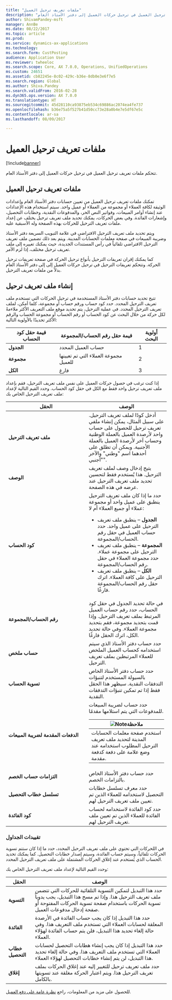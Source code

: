 ```yaml
---
title: "ملفات تعريف ترحيل العميل"
description: "تتحكم ملفات تعريف ترحيل العميل‬ في ترحيل حركات العميل إلى دفتر الأستاذ العام."
author: ShivamPandey-msft
manager: AnnBe
ms.date: 08/22/2017
ms.topic: article
ms.prod: 
ms.service: dynamics-ax-applications
ms.technology: 
ms.search.form: CustPosting
audience: Application User
ms.reviewer: twheeloc
ms.search.scope: Core, AX 7.0.0, Operations, UnifiedOperations
ms.custom: 24651
ms.assetid: cb82245e-8c02-429c-b36e-8db0e3e6f7e5
ms.search.region: Global
ms.author: Shiva.Pandey
ms.search.validFrom: 2016-02-28
ms.dyn365.ops.version: AX 7.0.0
ms.translationtype: HT
ms.sourcegitcommit: 45d28110ca93875eb534c69886ac2074ea4fe737
ms.openlocfilehash: b36e75a5f527b41d50cc73e28a0b4e7e5df67e5c
ms.contentlocale: ar-sa
ms.lasthandoff: 08/09/2017

---
```


# <a name="customer-posting-profiles"></a>ملفات تعريف ترحيل العميل

[!include[banner](../includes/banner.md)]


تتحكم ملفات تعريف ترحيل العميل‬ في ترحيل حركات العميل إلى دفتر الأستاذ العام.

<a name="customer-posting-profiles"></a>ملفات تعريف ترحيل العميل
-------------------------

تمكنك ملفات تعريف ترحيل العميل من تعيين حسابات دفتر الأستاذ العام وإعدادات الوثيقة لكافة العملاء أو مجموعة من العملاء أو عميل واحد. سيتم استخدام هذه الإعدادات عند إنشاء أوامر المبيعات، وفواتير النص الحر، والمدفوعات النقدية، وخطابات التحصيل، وإشعارات الفائدة. وفي بعض الحركات، يمكنك تحديد ملف تعريف ترحيل يختلف عن إعداد ملفات تعريف الترحيل للحركات بهذه الصفحة وله الأسبقية عليه. 

ويتم تحديد ملف تعريف الترحيل الافتراضي في علامة التبويب السريعة دفتر الأستاذ وضريبة المبيعات في صفحة معلمات الحسابات المدينة. ويتم بعد ذلك تضمين ملف تعريف الترحيل الافتراضي تلقائياً في رأس المستندات الجديدة، حيث يمكنك تغييره إلى ملف تعريف ترحيل مختلف، إذا لزم الأمر.

كما يمكنك إقران تعريفات الترحيل بأنواع ترحيل الحركة في صفحة تعريفات ترحيل الحركة. وتتحكم تعريفات الترحيل في ترحيل حركات العميل إلى إلى دفتر الأستاذ العام بدلاً من ملفات تعريف الترحيل.

## <a name="creating-a-posting-profile"></a>إنشاء ملف تعريف ترحيل
تتيح تحديد حسابات دفتر الأستاذ المستخدمة في ترحيل الحركات التي تستخدم ملف تعريف الترحيل المحدد. حدد كود حساب ورقم حساب أو مجموعة، كلما أمكن، لملف تعريف الترحيل المحدد. في عملية الترحيل، يتم تحديد موقع ملف التعريف الأكثر ملاءمةً لكل حركة من خلال البحث عن كود الحساب أو رقم الحساب أو مجموعة الحساب والرقم الأكثر تحديدًا بالأولوية التالية:

| قيمة حقل **كود الحساب** | قيمة حقل **رقم الحساب/المجموعة**            | أولوية البحث |
|------------------------------|-------------------------------------------------|-----------------|
| **الجدول**                    | حساب العميل المحدد                       | 1               |
| **مجموعة**                    | مجموعة العملاء التي تم تعيينها للعميل | 2               |
| **الكل**                      | فارغ                                           | 3               |

إذا كنت ترغب في حصول حركات العميل على نفس ملف تعريف الترحيل، فقم بإعداد ملف تعريف ترحيل واحد فقط مع الكل في حقل كود الحساب. وحدد القيم التالية لإعداد ملف تعريف الترحيل الخاص بك:

<table>
<colgroup>
<col width="50%" />
<col width="50%" />
</colgroup>
<thead>
<tr class="header">
<th>الحقل</th>
<th>الوصف</th>
</tr>
</thead>
<tbody>
<tr class="odd">
<td><strong>ملف تعريف الترحيل</strong></td>
<td>أدخل كودًا لملف تعريف الترحيل. على سبيل المثال، يمكن إنشاء ملفي تعريف ترحيل للحصول على حساب واحد لأرصدة العميل بالعملة الوطنية وحساب آخر لأرصدة العميل بالعملة الأجنبية. ويمكن أن تطلق على أحدهما اسم "وطني" والآخر "أجنبي".</td>
</tr>
<tr class="even">
<td><strong>الوصف</strong></td>
<td>يتيح إدخال وصف لملف تعريف الترحيل. هذا يُستخدم فقط لتحسين تحديد ملف تعريف الترحيل عند عرضه في هذه الصفحة.</td>
</tr>
<tr class="odd">
<td><strong>كود الحساب</strong></td>
<td>حدد ما إذا كان ملف تعريف الترحيل ينطبق على عميل واحد أو مجموعة عملاء أو جميع العملاء أم لا:
<ul>
<li><strong>الجدول</strong> – ينطبق ملف تعريف الترحيل على عميل واحد. حدد حساب العميل في حقل رقم الحساب/المجموعة.</li>
<li><strong>المجموعة</strong> – ينطبق ملف تعريف الترحيل على مجموعة عملاء. حدد مجموعة العملاء في حقل رقم الحساب/المجموعة.</li>
<li><strong>الكل</strong> – ينطبق ملف تعريف الترحيل على كافة العملاء. اترك حقل رقم الحساب/المجموعة فارغًا.</li>
</ul></td>
</tr>
<tr class="even">
<td><strong>رقم الحساب/المجموعة</strong></td>
<td>في حالة تحديد الجدول في حقل كود الحساب، حدد رقم حساب العميل المرتبط بملف تعريف الترحيل. وإذا قمت بتحديد مجموعة، فقم بتحديد مجموعة العملاء. وفي حالة تحديد الكل، اترك الحقل فارغًا.</td>
</tr>
<tr class="odd">
<td><strong>حساب ملخص</strong></td>
<td>حدد حساب دفتر الأستاذ الذي سيتم استخدامه كحساب العميل الملخص للعملاء المرتبطين بملف تعريف الترحيل.</td>
</tr>
<tr class="even">
<td><strong>تسوية الحساب</strong></td>
<td>حدد حساب دفتر الأستاذ الخاص بالسيولة المستخدم لتنبؤات التدفقات النقدية. سيظهر هذا الحقل فقط إذا تم تمكين تنبؤات التدفقات النقدية.</td>
</tr>
<tr class="odd">
<td><strong>الدفعات المقدمة لضريبة المبيعات</strong></td>
<td>حدد حساب لضريبة المبيعات للمدفوعات التي يتم استلامها مقدمًا.
<div class="alert">
<table>
<thead>
<tr class="header">
<th><img src="https://i-technet.sec.s-msft.com/areas/global/content/clear.gif" title="ملاحظة" alt="Note" id="alert_note" class="cl_IC101471" /><strong>ملاحظة</strong></th>
</tr>
</thead>
<tbody>
<tr class="odd">
<td>استخدم صفحة معلمات الحسابات المدينة لتحديد ملف تعريف الترحيل المطلوب استخدامه عند وضع علامة على دفعة كدفعة مقدمة.</td>
</tr>
</tbody>
</table>
</div></td>
</tr>
<tr class="even">
<td><strong>التزامات حساب الخصم</strong></td>
<td>حدد حساب دفتر الأستاذ الخاص بالتزامات الخصم.</td>
</tr>
<tr class="odd">
<td><strong>تسلسل خطاب التحصيل</strong></td>
<td>حدد معرف تسلسل خطابات التحصيل لاستخدامه للعملاء الذين تم تعيين ملف تعريف الترحيل لهم.</td>
</tr>
<tr class="even">
<td><strong>كود الفائدة</strong></td>
<td>حدد كود الفائدة لاستخدامه لحساب الفائدة للعملاء الذين تم تعيين ملف تعريف الترحيل لهم.</td>
</tr>
</tbody>
</table>

### 

### <a name="table-restrictions"></a>**تقييدات الجداول**

في اللحركات التي تحتوي على ملف تعريف الترحيل المحدد، حدد ما إذا كان ستتم تسوية الحركات تلقائياً، وسيتم حساب الفائدة، وسيتم إصدار خطابات التحصيل. كما يمكنك تحديد الحساب الذي يُستخدم عند إغلاق الحركات المشتملة على ملف تعريف الترحيل المحدد.

وحدد القيم التالية لإعداد ملف تعريف الترحيل الخاص بك:

| الحقل                 | الوصف                                                                                                                                                                                                                                        |
|-----------------------|----------------------------------------------------------------------------------------------------------------------------------------------------------------------------------------------------------------------------------------------------|
| **التسوية**        | حدد هذا التبديل لتمكين التسوية التلقائية للحركات التي تتضمن ملف تعريف الترحيل هذا. وإذا تم مسح هذا التبديل، يجب يدوياً تسوية الحركات باستخدام صفحة تسوية الحركات المفتوحة أو صفحة إدخال مدفوعات العميل. |
| **الفائدة**          | حدد هذا التبديل إذا كان يجب حساب الفائدة في الأرصدة المعلقة لحسابات العملاء التي تستخدم ملف التعريف هذا. وفي حالة إلغاء تحديد هذا التبديل، فلن يتم حساب الفائدة لهؤلاء العملاء.                                           |
| **خطاب التحصيل** | حدد هذا التبديل إذا كان يجب إنشاء هطابات التحصيل لحسابات العملاء التي تستخدم ملف التعريف هذا. وفي حالة إلغاء تحديد هذا التبديل، لن يتم إنشاء خطابات التحصيل لهؤلاء العملاء.                                                 |
| **إغلاق**             | حدد ملف تعريف ترحيل للتغيير إليه عند إغلاق الحركات بملف تعريف الترحيل هذا. ويتم اعتبار الحركة مغلقة عند تسويتها بالكامل.                                                                           |



للحصول على مزيد من المعلومات، راجع [نظرة عامة على دفع العميل‬](../cash-bank-management/tasks/customer-payment-overview.md).


